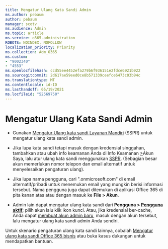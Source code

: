 ```yaml
---
title: Mengatur Ulang Kata Sandi Admin
ms.author: pebaum
author: pebaum
manager: scotv
ms.audience: Admin
ms.topic: article
ms.service: o365-administration
ROBOTS: NOINDEX, NOFOLLOW
localization_priority: Priority
ms.collection: Adm_O365
ms.custom:
- "9002340"
- "4553"
ms.openlocfilehash: ccd55ee4452efa279b6f936151e2fdce6921b922
ms.sourcegitcommit: 2d617ae59eed0ce8b571339ceefce6473c03b94c
ms.translationtype: MT
ms.contentlocale: id-ID
ms.lasthandoff: 05/19/2021
ms.locfileid: "52569750"
---
```

# <a name="admin-password-reset"></a>Mengatur Ulang Kata Sandi Admin

- Gunakan [Mengatur Ulang kata sandi Layanan Mandiri](https://passwordreset.microsoftonline.com/) (SSPR) untuk mengatur ulang kata sandi admin.

- Jika lupa kata sandi tetapi masuk dengan kredensial singgahan, tambahkan atau ubah info keamanan Anda di Info Keamanan [>](https://mysignins.microsoft.com/security-info)Akun Saya, lalu atur ulang kata sandi menggunakan [SSPR](https://passwordreset.microsoftonline.com/). (Sebagian besar akun memerlukan nomor telepon dan email alternatif untuk menyelesaikan pengaturan ulang).

- Jika lupa nama pengguna, cari ".onmicrosoft.com" di email alternatif/pribadi untuk menemukan email yang mungkin berisi informasi tersebut.  Nama pengguna juga dapat ditemukan di aplikasi Office 365 di pita kanan atas atau dengan masuk ke **File > Akun**.

- Admin lain dapat mengatur ulang kata sandi dari **Pengguna > [Pengguna aktif](https://portal.office.com/adminportal/home#/users)**; pilih akun lalu klik ikon kunci.  Atau, jika kredensial ber-cache, Anda dapat [membuat akun admin baru](https://portal.office.com/adminportal/home#/users), masuk dengan akun tersebut, lalu mengatur ulang kata sandi admin Anda sendiri.

Untuk skenario pengaturan ulang kata sandi lainnya, cobalah [Mengatur ulang kata sandi Office 365 bisnis](/microsoft-365/admin/add-users/reset-passwords) atau buka kasus dukungan untuk mendapatkan bantuan.
